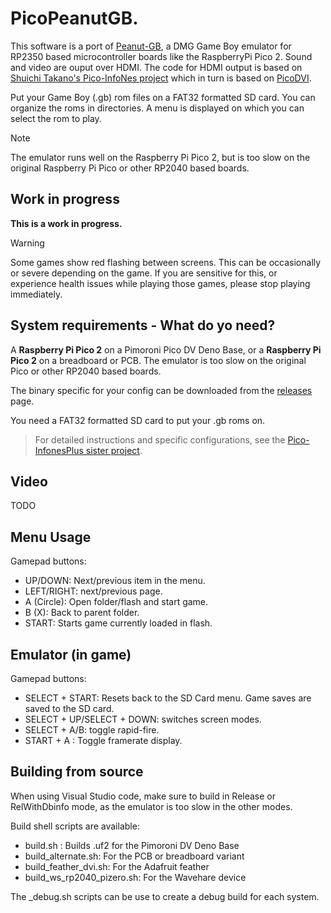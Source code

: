 
# PicoPeanutGB.

This software is a port of [Peanut-GB](https://github.com/deltabeard/Peanut-GB), a DMG Game Boy emulator for RP2350 based microcontroller boards like the RaspberryPi Pico 2. Sound and video are ouput over HDMI.
The code for HDMI output is based on [Shuichi Takano's Pico-InfoNes project](https://github.com/shuichitakano/pico-infones) which in turn is based on [PicoDVI](https://github.com/Wren6991/PicoDVI).

Put your Game Boy (.gb) rom files on a FAT32 formatted SD card. You can organize the roms in directories. A menu is displayed on which you can select the rom to play.

> [!NOTE]
> The emulator runs well on the Raspberry Pi Pico 2, but is too slow on the original Raspberry Pi Pico or other RP2040 based boards. 

## Work in progress

**This is a work in progress.**

> [!WARNING]
>  Some games show red flashing between screens. This can be occasionally or severe depending on the game. If you are sensitive for this, or experience health issues while playing those games, please stop playing immediately.

## System requirements - What do yo need?

A **Raspberry Pi Pico 2** on a Pimoroni Pico DV Deno Base, or a **Raspberry Pi Pico 2** on a breadboard or PCB. The emulator is too slow on the original Pico or other RP2040 based boards.

The binary specific for your config can be downloaded from the [releases](https://github.com/fhoedemakers/PicoPeanutGB/releases/latest) page.

You need a FAT32 formatted SD card to put your .gb roms on.

> For detailed instructions and specific configurations, see the [Pico-InfonesPlus sister project](https://github.com/fhoedemakers/pico-infonesPlus). 

## Video

TODO


## Menu Usage
Gamepad buttons:
- UP/DOWN: Next/previous item in the menu.
- LEFT/RIGHT: next/previous page.
- A (Circle): Open folder/flash and start game.
- B (X): Back to parent folder.
- START: Starts game currently loaded in flash.

## Emulator (in game)
Gamepad buttons:
- SELECT + START: Resets back to the SD Card menu. Game saves are saved to the SD card.
- SELECT + UP/SELECT + DOWN: switches screen modes.
- SELECT + A/B: toggle rapid-fire.
- START + A : Toggle framerate display.

## Building from source

When using Visual Studio code, make sure to build in Release or RelWithDbinfo mode, as the emulator is too slow in the other modes.

Build shell scripts are available:

- build.sh : Builds .uf2 for the Pimoroni DV Deno Base
- build_alternate.sh: For the PCB or breadboard variant
- build_feather_dvi.sh: For the Adafruit feather
- build_ws_rp2040_pizero.sh: For the Wavehare device

The _debug.sh scripts can be use to create a debug build for each system.
